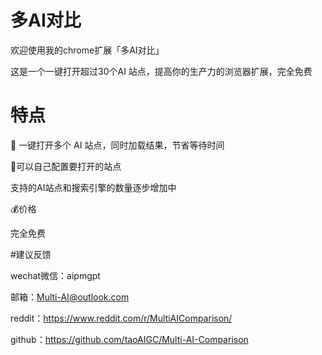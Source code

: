 # 多AI对比

欢迎使用我的chrome扩展「多AI对比」

这是一个一键打开超过30个AI 站点，提高你的生产力的浏览器扩展，完全免费


# 特点

🤖 一键打开多个 AI 站点，同时加载结果，节省等待时间

🔨可以自己配置要打开的站点

支持的AI站点和搜索引擎的数量逐步增加中



💰价格

完全免费



#建议反馈

wechat微信：aipmgpt

邮箱：Multi-AI@outlook.com

reddit：https://www.reddit.com/r/MultiAIComparison/

github：https://github.com/taoAIGC/Multi-AI-Comparison
